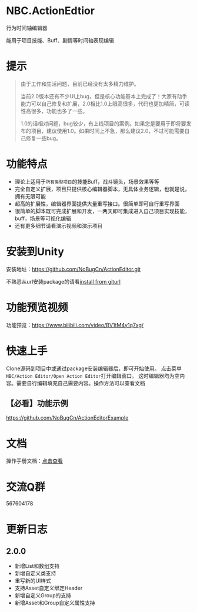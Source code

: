 ﻿# NBC.ActionEdtior
行为时间轴编辑器

能用于项目技能、Buff、剧情等时间轴表现编辑

# 提示

> 由于工作和生活问题，目前已经没有太多精力维护。
>
> 当前2.0版本还有不少UI上bug，但是核心功能基本上完成了！大家有动手能力可以自己修复和扩展，2.0相比1.0上限高很多，代码也更加精简，可读性高很多，功能也多了一些。
>
> 1.0的话相对问题，bug较少，有上线项目的案例。如果您是要用于即将要发布的项目，建议使用1.0。如果时间上不急，那么建议2.0，不过可能需要自己修复一些bug。


# 功能特点
- 理论上适用于`所有类型项目`的技能Buff，战斗镜头，场景效果等等
- 完全自定义扩展，项目只提供核心编辑器脚本，无具体业务逻辑，也就是说，拥有无限可能
- 超高的扩展性，编辑器界面提供大量重写接口。很简单即可自行重写界面
- 很简单的脚本既可完成扩展和开发，一两天即可集成进入自己项目实现技能，buff，场景等可视化编辑
- 还有更多细节请看演示视频和演示项目


# 安装到Unity
安装地址：https://github.com/NoBugCn/ActionEditor.git

不熟悉从url安装package的请看[install from giturl](https://docs.unity3d.com/Manual/upm-ui-giturl.html)

# 功能预览视频
功能预览：https://www.bilibili.com/video/BV1tM4y1q7xg/

# 快速上手
Clone源码到项目中或通过package安装编辑器后，即可开始使用。
点击菜单`NBC/Action Editor/Open Action Editor`打开编辑窗口。
这时编辑器均为空内容。需要自行编辑填充自己需要内容。操作方法可以查看文档

## 【必看】功能示例
https://github.com/NoBugCn/ActionEditorExample

# 文档
操作手册文档：[点击查看](https://nobug.cn/book/414447506088261)

# 交流Q群
567604178

# 更新日志
## 2.0.0
 - 新增List和数组支持
 - 新增自定义类支持
 - 重写新的UI样式
 - 支持Asset自定义绑定Header
 - 新增自定义Group的支持
 - 新增Asset和Group自定义属性支持